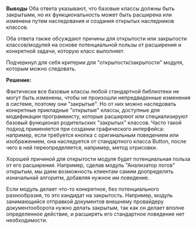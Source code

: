 **Выводы**
Оба ответа указывают, что базовые классы должны быть закрытыми, но их функциональность может быть расширена или изменена путем наследования 
и создания открытых наследников классов. 

Оба ответа также обсуждают причины для открытости или закрытости классов/модулей на основе потенциальной пользы от расширения и конкретной задачи, которую класс выполняет.

Подчеркнул для себя критерии для "открытости/закрытости" модуля, которым можно следовать.


**Решение:**

Фактически все базовые классы любой стандартной библиотеки не могут быть изменены, чтобы не произошли непредвиденные изменения в системе, поэтому они "закрытые". Но от них можно наследовать конкретные прикладные "открытые" классы, доступные для модификации программисту, которые расширяют или специализируют базовый функционал родительских "закрытых" классов.
Часто такой подход применяется при создании графического интерфейса: например, если требуется кнопка с оригинальным поведением или изображением, она наследуется от стандартного класса Button, после чего в ней переопределяется, например, метод отрисовки.

Хорошей причиной для открытости модуля будет потенциальная польза от его расширения.
Например, сделав модуль "Анализатор логов" открытым, мы даем возможность клиентам самим доопределять изначальнай алгоритм, добавляя нужное им поведение.

Если модуль делает что-то конкретное, без потенциального разнообразия, то это кандидат на закрытость. Например, модуль занимающийся отправкой документов внешнему провайдеру документооборота нужно делать закрытым, так как он делает вполне определенное действие, и расширять его стандартное поведение нет необходимости.